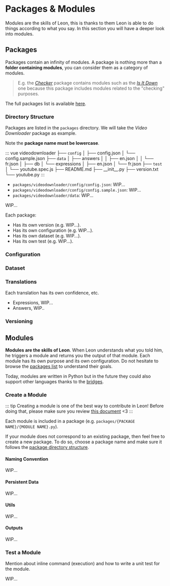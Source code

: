 # Packages & Modules

Modules are the skills of Leon, this is thanks to them Leon is able to do things according to what you say. In this section you will have a deeper look into modules.

## Packages

Packages contain an infinity of modules. A package is nothing more than a **folder containing modules**, you can consider them as a category of modules.

> E.g. the *[Checker](https://github.com/leon-ai/leon/tree/develop/packages/checker)* package contains modules such as the *[Is It Down](https://github.com/leon-ai/leon/blob/develop/packages/checker/isitdown.py)* one because this package includes modules related to the "checking" purposes.

The full packages list is available [here](https://github.com/leon-ai/leon/tree/develop/packages).

### Directory Structure

Packages are listed in the `packages` directory. We will take the *Video Downloader* package as example.

Note the **package name must be lowercase**.

::: vue
videodownloader
├── `config`
│   ├── config.json
│   └── config.sample.json
├── `data`
│   ├── answers
│   │   ├── en.json
│   │   └── fr.json
│   ├── db
│   └── expressions
│       ├── en.json
│       └── fr.json
├── `test`
│   └── youtube.spec.js
├── README.md
├── \_\_init\_\_.py
├── version.txt
└── youtube.py
:::

- `packages/videodownloader/config/config.json`: WIP...
- `packages/videodownloader/config/config.sample.json`: WIP...
- `packages/videodownloader/data`: WIP...

WIP...

Each package:
- Has its own version (e.g. WIP...).
- Has its own configuration (e.g. WIP...).
- Has its own dataset (e.g. WIP...).
- Has its own test (e.g. WIP...).

### Configuration

### Dataset

### Translations

Each translation has its own confidence, etc.

- Expressions, WIP...
- Answers, WIP..

### Versioning

## Modules

**Modules are the skills of Leon**. When Leon understands what you told him, he triggers a module and returns you the output of that module.
Each module has its own purpose and its own configuration. Do not hesitate to browse the [packages list](https://github.com/leon-ai/leon/tree/develop/packages) to understand their goals.

Today, modules are written in Python but in the future they could also support other languages thanks to the [bridges](/bridges.md).

### Create a Module

::: tip
Creating a module is one of the best way to contribute in Leon! Before doing that, please make sure you review [this document](https://github.com/leon-ai/leon/blob/develop/.github/CONTRIBUTING.md) <3
:::

Each module is included in a package (e.g. `packages/{PACKAGE NAME}/{MODULE NAME}.py`).

If your module does not correspond to an existing package, then feel free to create a new package.
To do so, choose a package name and make sure it follows the [package directory structure](#directory-structure).

#### Naming Convention

WIP...

#### Persistent Data

WIP...

#### Utils

WIP...

#### Outputs

WIP...

### Test a Module

Mention about inline command (execution) and how to write a unit test for the module.

WIP...
